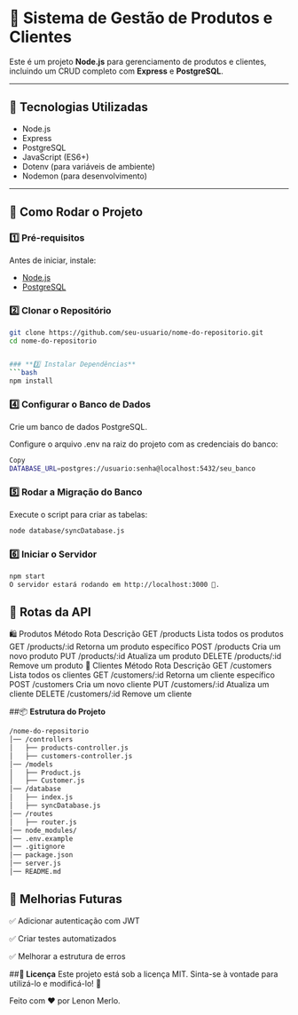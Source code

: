 # 🛒 Sistema de Gestão de Produtos e Clientes

Este é um projeto **Node.js** para gerenciamento de produtos e clientes, incluindo um CRUD completo com **Express** e **PostgreSQL**.

---

## 📌 **Tecnologias Utilizadas**

- Node.js
- Express
- PostgreSQL
- JavaScript (ES6+)
- Dotenv (para variáveis de ambiente)
- Nodemon (para desenvolvimento)

---

## 🚀 **Como Rodar o Projeto**

### **1️⃣ Pré-requisitos**

Antes de iniciar, instale:

- [Node.js](https://nodejs.org/)
- [PostgreSQL](https://www.postgresql.org/download/)

### **2️⃣ Clonar o Repositório**

```bash
git clone https://github.com/seu-usuario/nome-do-repositorio.git
cd nome-do-repositorio


### **3️⃣ Instalar Dependências**
```bash
npm install
```

### **4️⃣ Configurar o Banco de Dados**
Crie um banco de dados PostgreSQL.

Configure o arquivo .env na raiz do projeto com as credenciais do banco:

```bash
Copy
DATABASE_URL=postgres://usuario:senha@localhost:5432/seu_banco
```

### **5️⃣ Rodar a Migração do Banco**
Execute o script para criar as tabelas:

```bash
node database/syncDatabase.js
```

### **6️⃣ Iniciar o Servidor**
```bash
npm start
O servidor estará rodando em http://localhost:3000 🚀.
```

## 📌 **Rotas da API**
🛍 Produtos
Método	Rota	Descrição
GET	/products	Lista todos os produtos
GET	/products/:id	Retorna um produto específico
POST	/products	Cria um novo produto
PUT	/products/:id	Atualiza um produto
DELETE	/products/:id	Remove um produto
👤 Clientes
Método	Rota	Descrição
GET	/customers	Lista todos os clientes
GET	/customers/:id	Retorna um cliente específico
POST	/customers	Cria um novo cliente
PUT	/customers/:id	Atualiza um cliente
DELETE	/customers/:id	Remove um cliente


##📦 **Estrutura do Projeto**
```bash
/nome-do-repositorio
│── /controllers
│   ├── products-controller.js
│   ├── customers-controller.js
│── /models
│   ├── Product.js
│   ├── Customer.js
│── /database
│   ├── index.js
│   ├── syncDatabase.js
│── /routes
│   ├── router.js
│── node_modules/
│── .env.example
│── .gitignore
│── package.json
│── server.js
│── README.md
```

## **📌 Melhorias Futuras**
✅ Adicionar autenticação com JWT

✅ Criar testes automatizados

✅ Melhorar a estrutura de erros


##**📝 Licença**
Este projeto está sob a licença MIT. Sinta-se à vontade para utilizá-lo e modificá-lo! 🚀

Feito com ❤️ por Lenon Merlo.
